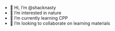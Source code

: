 - 👋 Hi, I’m @shacknasty
- 👀 I’m interested in nature
- 🌱 I’m currently learning CPP
- 💞️ I’m looking to collaborate on learning materials 


<!---
shacknasty/shacknasty is a ✨ special ✨ repository because its `README.md` (this file) appears on your GitHub profile.
You can click the Preview link to take a look at your changes.
--->
